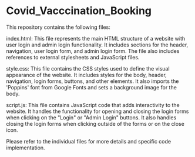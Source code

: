 # Covid_Vacccination_Booking
This repository contains the following files:

index.html: This file represents the main HTML structure of a website with user login and admin login functionality. It includes sections for the header, navigation, user login form, and admin login form. The file also includes references to external stylesheets and JavaScript files.

style.css: This file contains the CSS styles used to define the visual appearance of the website. It includes styles for the body, header, navigation, login forms, buttons, and other elements. It also imports the 'Poppins' font from Google Fonts and sets a background image for the body.

script.js: This file contains JavaScript code that adds interactivity to the website. It handles the functionality for opening and closing the login forms when clicking on the "Login" or "Admin Login" buttons. It also handles closing the login forms when clicking outside of the forms or on the close icon.

Please refer to the individual files for more details and specific code implementation.
